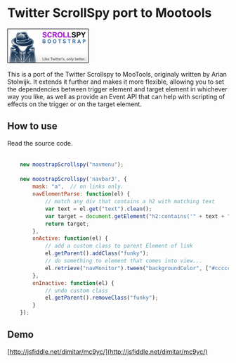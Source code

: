 Twitter ScrollSpy port to Mootools
==================================

![Screenshot](https://github.com/DimitarChristoff/mootstrap-scrollspy/raw/master/scrollSpy.png)

This is a port of the Twitter Scrollspy to MooTools, originaly written by Arian Stolwijk.
It extends it further and makes it more flexible, allowing you to set the dependencies
between trigger element and target element in whichever way you like, as well as provide
an Event API that can help with scripting of effects on the trigger or on the target
element.



How to use
----------

Read the source code.

```javascript

    new moostrapScrollspy("navmenu");

    new moostrapScrollspy('navbar3', {
        mask: "a",  // on links only.
        navElementParse: function(el) {
            // match any div that contains a h2 with matching text
            var text = el.get("text").clean();
            var target = document.getElement("h2:contains('" + text + "') ! div");
            return target;
        },
        onActive: function(el) {
            // add a custom class to parent Element of link
            el.getParent().addClass("funky");
            // do something to element that comes into view...
            el.retrieve("navMonitor").tween("backgroundColor", ["#cccccc", "#ffffff"]);
        },
        onInactive: function(el) {
            // undo custom class
            el.getParent().removeClass("funky");
        }
    });

```

Demo
----

[http://jsfiddle.net/dimitar/mc9yc/](http://jsfiddle.net/dimitar/mc9yc/)

